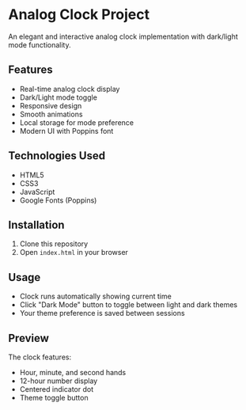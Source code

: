 # Analog Clock Project

An elegant and interactive analog clock implementation with dark/light mode functionality.

## Features

- Real-time analog clock display
- Dark/Light mode toggle
- Responsive design
- Smooth animations
- Local storage for mode preference
- Modern UI with Poppins font

## Technologies Used

- HTML5
- CSS3
- JavaScript
- Google Fonts (Poppins)

## Installation

1. Clone this repository
2. Open `index.html` in your browser

## Usage

- Clock runs automatically showing current time
- Click "Dark Mode" button to toggle between light and dark themes
- Your theme preference is saved between sessions

## Preview

The clock features:
- Hour, minute, and second hands
- 12-hour number display
- Centered indicator dot
- Theme toggle button